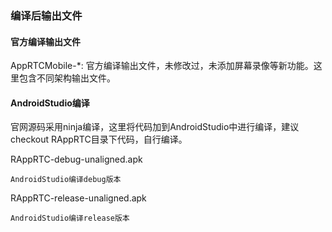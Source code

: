 ### 编译后输出文件

#### 官方编译输出文件

AppRTCMobile-*: 官方编译输出文件，未修改过，未添加屏幕录像等新功能。这里包含不同架构输出文件。

#### AndroidStudio编译

官网源码采用ninja编译，这里将代码加到AndroidStudio中进行编译，建议checkout RAppRTC目录下代码，自行编译。

RAppRTC-debug-unaligned.apk

    AndroidStudio编译debug版本

RAppRTC-release-unaligned.apk

    AndroidStudio编译release版本


